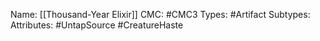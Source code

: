 Name: [[Thousand-Year Elixir]]
CMC: #CMC3
Types: #Artifact
Subtypes:
Attributes: #UntapSource #CreatureHaste